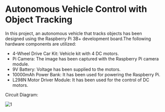 # Autonomous Vehicle Control with Object Tracking
In this project, an autonomous vehicle that tracks objects has been designed using the Raspberry Pi 3B+ development board.The following hardware components are utilized:
- 4-Wheel Drive Car Kit: Vehicle kit with 4 DC motors.
- Pi Camera: The image has been captured with the Raspberry Pi camera module.
- 9V Battery: Voltage has been supplied to the motors.
- 10000mAh Power Bank: It has been used for powering the Raspberry Pi.
- L298N Motor Driver Module: It has been used for the control of DC motors.

Circuit Diagram:

![1](https://github.com/anilordu/Autonomous-Vehicle-Control-with-Object-Tracking/assets/120724452/f19bcbc5-c664-4013-8494-35bab5703c6c)
